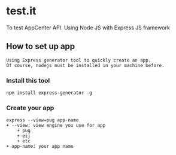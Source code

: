 # test.it
To test AppCenter API. Using Node JS with Express JS framework

## How to set up app
    Using Express generator tool to quickly create an app.
    Of course, nodejs must be installed in your machine before.
### Install this tool
    npm install express-generator -g
### Create your app
    express --view=pug app-name
    + --view: view engine you use for app
        + pug
        + eij
        + etc
    + app-name: your app name
